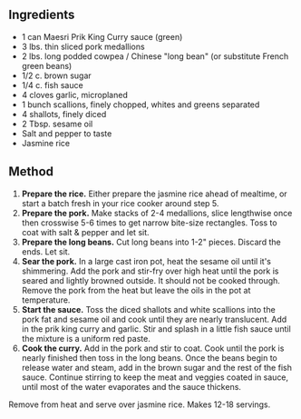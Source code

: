 ## Ingredients 

- 1 can Maesri Prik King Curry sauce (green)
- 3 lbs. thin sliced pork medallions
- 2 lbs. long podded cowpea / Chinese "long bean" (or substitute French green beans)
- 1/2 c. brown sugar
- 1/4 c. fish sauce
- 4 cloves garlic, microplaned 
- 1 bunch scallions, finely chopped, whites and greens separated 
- 4 shallots, finely diced 
- 2 Tbsp. sesame oil 
- Salt and pepper to taste
- Jasmine rice 

## Method 

1. **Prepare the rice.** Either prepare the jasmine rice ahead of mealtime, or start a batch fresh in your rice cooker around step 5. 
2. **Prepare the pork.** Make stacks of 2-4 medallions, slice lengthwise once then crosswise 5-6 times to get narrow bite-size rectangles. Toss to coat with salt & pepper and let sit.
3. **Prepare the long beans.** Cut long beans into 1-2" pieces. Discard the ends. Let sit.
4. **Sear the pork.** In a large cast iron pot, heat the sesame oil until it's shimmering. Add the pork and stir-fry over high heat until the pork is seared and lightly browned outside. It should not be cooked through. Remove the pork from the heat but leave the oils in the pot at temperature.
5. **Start the sauce.** Toss the diced shallots and white scallions into the pork fat and sesame oil and cook until they are nearly translucent. Add in the prik king curry and garlic. Stir and splash in a little fish sauce until the mixture is a uniform red paste.
6. **Cook the curry.** Add in the pork and stir to coat. Cook until the pork is nearly finished then toss in the long beans. Once the beans begin to release water and steam, add in the brown sugar and the rest of the fish sauce. Continue stirring to keep the meat and veggies coated in sauce, until most of the water evaporates and the sauce thickens.

Remove from heat and serve over jasmine rice. Makes 12-18 servings. 

